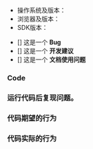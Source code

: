 <!--
  为了快速的定位并解决您的问题，请确保模板内容都完成。
  提交issue时请不要删除模板。
  提交issue后请保持关注，后续进展会在issue中回复！
-->



* 操作系统及版本：
* 浏览器及版本：
* SDK版本：


<!--
  请在符合的选项 [] 中填入 x
-->
- [] 这是一个 **Bug**
- [] 这是一个 **开发建议**
- [] 这是一个 **文档使用问题** 

### Code
<!--
  请在这给出您认为有问题的代码节选。
  对Web API有疑问的，请提供完整的HTTP请求。
  如果代码比较多，建议您给出完整的可执行代码的下载链接。请提供一个使用代码复现问题的详细步骤。
-->

### 运行代码后复现问题。

### 代码期望的行为

### 代码实际的行为
